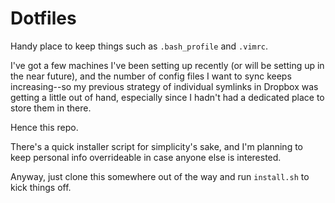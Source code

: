 # Dotfiles #

Handy place to keep things such as `.bash_profile` and `.vimrc`.

I've got a few machines I've been setting up recently (or will be setting up in
the near future), and the number of config files I want to sync keeps
increasing--so my previous strategy of individual symlinks in Dropbox was
getting a little out of hand, especially since I hadn't had a dedicated place
to store them in there.

Hence this repo.

There's a quick installer script for simplicity's sake, and I'm planning to
keep personal info overrideable in case anyone else is interested.

Anyway, just clone this somewhere out of the way and run `install.sh` to kick
things off.
